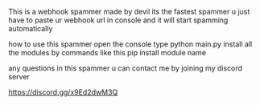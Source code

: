 This is a webhook spammer made by devil its the fastest spammer u just have to paste ur webhook url in console and it will start spamming automatically

how to use this spammer
open the console
type 
python main.py 
install all the modules by commands like this pip install module name

any questions in this spammer u can contact me by joining my discord server

https://discord.gg/x9Ed2dwM3Q
